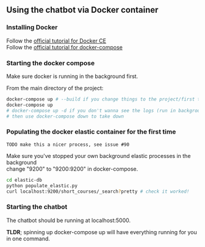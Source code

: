 ## Using the chatbot via Docker container


### Installing Docker
Follow the [official tutorial for Docker CE](https://docs.docker.com/install/)     
Follow the [official tutorial for docker-compose](https://docs.docker.com/compose/install/)

### Starting the docker compose

Make sure docker is running in the background first.     

From the main directory of the project:
```bash
docker-compose up # --build if you change things to the project/first time you run it
docker-compose up
# docker-compose up -d if you don't wanna see the logs (run in background)
# then use docker-compose down to take down
```

### Populating the docker elastic container for the first time

`TODO make this a nicer process, see issue #90`   

Make sure you've stopped your own background elastic processes in the background    
change "9200" to "9200:9200" in docker-compose.

```bash
cd elastic-db
python populate_elastic.py
curl localhost:9200/short_courses/_search?pretty # check it worked!
```

### Starting the chatbot

The chatbot should be running at localhost:5000.     

**TLDR**; spinning up docker-compose up will have everything running for you in one command.